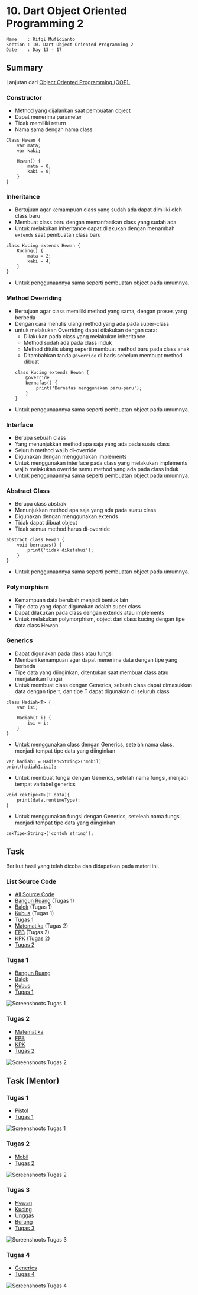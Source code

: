 # 10. Dart Object Oriented Programming 2

```
Name    : Rifqi Mufidianto 
Section : 10. Dart Object Oriented Programming 2
Date    : Day 13 - 17
``` 

## Summary
Lanjutan dari [Object Oriented Programming (OOP).](/09_Dart_Object_Oriented_Programming_1/summary.md)

### Constructor
- Method yang dijalankan saat pembuatan object
- Dapat menerima parameter
- Tidak memiliki return
- Nama sama dengan nama class
```
Class Hewan {
    var mata;
    var kaki;

    Hewan() {
        mata = 0;
        kaki = 0;
    }
}
```

### Inheritance
- Bertujuan agar kemampuan class yang sudah ada dapat dimiliki oleh class baru
- Membuat class baru dengan memanfaatkan class yang sudah ada
- Untuk melakukan inheritance dapat dilakukan dengan menambah `extends` saat pembuatan class baru
```
class Kucing extends Hewan {
    Kucing() {
        mata = 2;
        kaki = 4;
    }
}
```
- Untuk penggunaannya sama seperti pembuatan object pada umumnya.

### Method Overriding
- Bertujuan agar class memiliki method yang sama, dengan proses yang berbeda
- Dengan cara menulis ulang method yang ada pada super-class
- untuk melakukan Overriding dapat dilakukan dengan cara:
    - Dilakukan pada class yang melakukan inheritance
    - Method sudah ada pada class induk
    - Method ditulis ulang seperti membuat method baru pada class anak
    - Ditambahkan tanda `@override` di baris sebelum membuat method dibuat
    ```
    class Kucing extends Hewan {
        @override
        bernafas() {
            print('Bernafas menggunakan paru-paru');
        }
    }
    ```
- Untuk penggunaannya sama seperti pembuatan object pada umumnya.

### Interface
- Berupa sebuah class
- Yang menunjukkan method apa saja yang ada pada suatu class
- Seluruh method wajib di-override
- Digunakan dengan menggunakan implements
- Untuk menggunakan interface pada class yang melakukan implements wajib melakukan override semu method yang ada pada class induk
- Untuk penggunaannya sama seperti pembuatan object pada umumnya.

### Abstract Class
- Berupa class abstrak
- Menunjukkan method apa saja yang ada pada suatu class
- Digunakan dengan menggunakan extends
- Tidak dapat dibuat object
- Tidak semua method harus di-override
```
abstract class Hewan {
    void bernapas() {
        print('tidak diketahui');
    }
}
```
- Untuk penggunaannya sama seperti pembuatan object pada umumnya.

### Polymorphism
- Kemampuan data berubah menjadi bentuk lain
- Tipe data yang dapat digunakan adalah super class
- Dapat dilakukan pada class dengan extends atau implements
- Untuk melakukan polymorphism, object dari class kucing dengan tipe data class Hewan.

### Generics
- Dapat digunakan pada class atau fungsi
- Memberi kemampuan agar dapat menerima data dengan tipe yang berbeda
- Tipe data yang diinginkan, ditentukan saat membuat class atau menjalankan fungsi
- Untuk membuat class dengan Generics, sebuah class dapat dimasukkan data dengan tipe `T`, dan tipe T dapat digunakan di seluruh class
```
class Hadiah<T> {
    var isi;
    
    Hadiah(T i) {
        isi = i;
    }
}
```
- Untuk menggunakan class dengan Generics, setelah nama class, menjadi tempat tipe data yang diinginkan
```
var hadiah1 = Hadiah<String>('mobil)
print(hadiah1.isi);
```
- Untuk membuat fungsi dengan Generics, setelah nama fungsi, menjadi tempat variabel generics
```
void cektipe<T>(T data){
    print(data.runtimeType);
}
```
- Untuk menggunakan fungsi dengan Generics, seteleah nama fungsi, menjadi tempat tipe data yang diinginkan
```
cekTipe<String>('contoh string');
```
## Task
Berikut hasil yang telah dicoba dan didapatkan pada materi ini.

### List Source Code
- [All Source Code](./praktikum/)
- [Bangun Ruang](./praktikum/task_01/bangun_ruang.dart) (Tugas 1)
- [Balok](./praktikum/task_01/balok.dart) (Tugas 1)
- [Kubus](./praktikum/task_01/kubus.dart) (Tugas 1)
- [Tugas 1](./praktikum/task_01/task_01.dart)
- [Matematika](./praktikum/task_02/matematika.dart) (Tugas 2)
- [FPB](./praktikum/task_02/faktor_persekutuan_terbesar.dart) (Tugas 2)
- [KPK](./praktikum/task_02/kelipatan_persekutuan_terkecil.dart) (Tugas 2)
- [Tugas 2](./praktikum/task_02/task_02.dart)

### Tugas 1
- [Bangun Ruang](./praktikum/task_01/bangun_ruang.dart)
- [Balok](./praktikum/task_01/balok.dart)
- [Kubus](./praktikum/task_01/kubus.dart)
- [Tugas 1](./praktikum/task_01/task_01.dart)

![Screenshoots Tugas 1](./screenshoots/tugas1.jpg)

### Tugas 2
- [Matematika](./praktikum/task_02/matematika.dart)
- [FPB](./praktikum/task_02/faktor_persekutuan_terbesar.dart)
- [KPK](./praktikum/task_02/kelipatan_persekutuan_terkecil.dart)
- [Tugas 2](./praktikum/task_02/task_02.dart)

![Screenshoots Tugas 2](./screenshoots/tugas2.jpg)

## Task (Mentor)
### Tugas 1
- [Pistol](./praktikum/mentor/task_01/pistol.dart)
- [Tugas 1](./praktikum/mentor/task_01/task_01.dart)

![Screenshoots Tugas 1](./screenshoots/tugasmentor1.jpg)

### Tugas 2
- [Mobil](./praktikum/mentor/task_02/mobil.dart)
- [Tugas 2](./praktikum/mentor/task_02/task_02.dart)

![Screenshoots Tugas 2](./screenshoots/tugasmentor2.jpg)

### Tugas 3
- [Hewan](./praktikum/mentor/task_03/hewan.dart)
- [Kucing](./praktikum/mentor/task_03/kucing.dart)
- [Unggas](./praktikum/mentor/task_03/unggas.dart)
- [Burung](./praktikum/mentor/task_03/burung.dart)
- [Tugas 3](./praktikum/mentor/task_03/task_03.dart)

![Screenshoots Tugas 3](./screenshoots/tugasmentor3.jpg)

### Tugas 4
- [Generics](./praktikum/mentor/task_04/generics.dart)
- [Tugas 4](./praktikum/mentor/task_04/main.dart)

![Screenshoots Tugas 4](./screenshoots/tugasmentor4.jpg)
